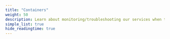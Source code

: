```yaml
---
title: "Containers"
weight: 50
description: Learn about monitoring/troubleshooting our services when they're ran in a container environment.
simple_list: true
hide_readingtime: true
---
```

